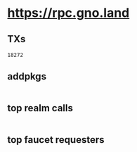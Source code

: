 # https://rpc.gno.land

## TXs
```
18272
```

## addpkgs
```
```

## top realm calls
```
```

## top faucet requesters
```
```

